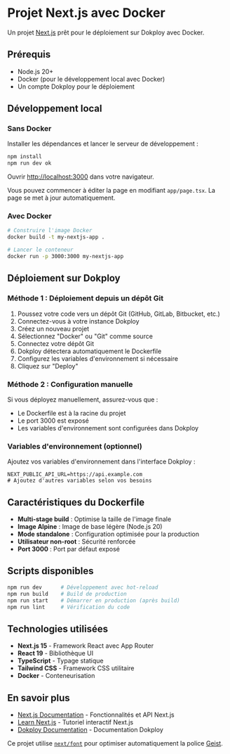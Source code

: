 # Projet Next.js avec Docker

Un projet [Next.js](https://nextjs.org) prêt pour le déploiement sur Dokploy avec Docker.

## Prérequis

- Node.js 20+
- Docker (pour le développement local avec Docker)
- Un compte Dokploy pour le déploiement

## Développement local

### Sans Docker

Installer les dépendances et lancer le serveur de développement :

```bash
npm install
npm run dev ok
```

Ouvrir [http://localhost:3000](http://localhost:3000) dans votre navigateur.

Vous pouvez commencer à éditer la page en modifiant `app/page.tsx`. La page se met à jour automatiquement.

### Avec Docker

```bash
# Construire l'image Docker
docker build -t my-nextjs-app .

# Lancer le conteneur
docker run -p 3000:3000 my-nextjs-app
```

## Déploiement sur Dokploy

### Méthode 1 : Déploiement depuis un dépôt Git

1. Poussez votre code vers un dépôt Git (GitHub, GitLab, Bitbucket, etc.)
2. Connectez-vous à votre instance Dokploy
3. Créez un nouveau projet
4. Sélectionnez "Docker" ou "Git" comme source
5. Connectez votre dépôt Git
6. Dokploy détectera automatiquement le Dockerfile
7. Configurez les variables d'environnement si nécessaire
8. Cliquez sur "Deploy"

### Méthode 2 : Configuration manuelle

Si vous déployez manuellement, assurez-vous que :
- Le Dockerfile est à la racine du projet
- Le port 3000 est exposé
- Les variables d'environnement sont configurées dans Dokploy

### Variables d'environnement (optionnel)

Ajoutez vos variables d'environnement dans l'interface Dokploy :

```env
NEXT_PUBLIC_API_URL=https://api.example.com
# Ajoutez d'autres variables selon vos besoins
```

## Caractéristiques du Dockerfile

- **Multi-stage build** : Optimise la taille de l'image finale
- **Image Alpine** : Image de base légère (Node.js 20)
- **Mode standalone** : Configuration optimisée pour la production
- **Utilisateur non-root** : Sécurité renforcée
- **Port 3000** : Port par défaut exposé

## Scripts disponibles

```bash
npm run dev      # Développement avec hot-reload
npm run build    # Build de production
npm run start    # Démarrer en production (après build)
npm run lint     # Vérification du code
```

## Technologies utilisées

- **Next.js 15** - Framework React avec App Router
- **React 19** - Bibliothèque UI
- **TypeScript** - Typage statique
- **Tailwind CSS** - Framework CSS utilitaire
- **Docker** - Conteneurisation

## En savoir plus

- [Next.js Documentation](https://nextjs.org/docs) - Fonctionnalités et API Next.js
- [Learn Next.js](https://nextjs.org/learn) - Tutoriel interactif Next.js
- [Dokploy Documentation](https://docs.dokploy.com) - Documentation Dokploy

Ce projet utilise [`next/font`](https://nextjs.org/docs/app/building-your-application/optimizing/fonts) pour optimiser automatiquement la police [Geist](https://vercel.com/font).
